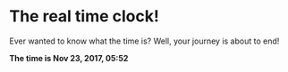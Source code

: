 # The real time clock!

Ever wanted to know what the time is? Well, your journey is about to end!

**The time is Nov 23, 2017, 05:52**